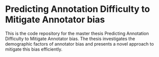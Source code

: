 # Predicting Annotation Difficulty to Mitigate Annotator bias
This is the code repository for the master thesis Predicting Annotation Difficulty to Mitigate Annotator bias. 
The thesis investigates the demographic factors of annotator bias and presents a novel approach to mitigate this bias efficiently.




